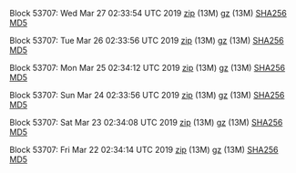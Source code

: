 Block 53707: Wed Mar 27 02:33:54 UTC 2019 [zip](https://files.01coin.io/testnet/2019-03-27/bootstrap.dat.zip) (13M) [gz](https://files.01coin.io/testnet/2019-03-27/bootstrap.dat.tar.gz) (13M) [SHA256](https://files.01coin.io/testnet/2019-03-27/sha256.txt) [MD5](https://files.01coin.io/testnet/2019-03-27/md5.txt)

Block 53707: Tue Mar 26 02:33:56 UTC 2019 [zip](https://files.01coin.io/testnet/2019-03-26/bootstrap.dat.zip) (13M) [gz](https://files.01coin.io/testnet/2019-03-26/bootstrap.dat.tar.gz) (13M) [SHA256](https://files.01coin.io/testnet/2019-03-26/sha256.txt) [MD5](https://files.01coin.io/testnet/2019-03-26/md5.txt)

Block 53707: Mon Mar 25 02:34:12 UTC 2019 [zip](https://files.01coin.io/testnet/2019-03-25/bootstrap.dat.zip) (13M) [gz](https://files.01coin.io/testnet/2019-03-25/bootstrap.dat.tar.gz) (13M) [SHA256](https://files.01coin.io/testnet/2019-03-25/sha256.txt) [MD5](https://files.01coin.io/testnet/2019-03-25/md5.txt)

Block 53707: Sun Mar 24 02:33:56 UTC 2019 [zip](https://files.01coin.io/testnet/2019-03-24/bootstrap.dat.zip) (13M) [gz](https://files.01coin.io/testnet/2019-03-24/bootstrap.dat.tar.gz) (13M) [SHA256](https://files.01coin.io/testnet/2019-03-24/sha256.txt) [MD5](https://files.01coin.io/testnet/2019-03-24/md5.txt)

Block 53707: Sat Mar 23 02:34:08 UTC 2019 [zip](https://files.01coin.io/testnet/2019-03-23/bootstrap.dat.zip) (13M) [gz](https://files.01coin.io/testnet/2019-03-23/bootstrap.dat.tar.gz) (13M) [SHA256](https://files.01coin.io/testnet/2019-03-23/sha256.txt) [MD5](https://files.01coin.io/testnet/2019-03-23/md5.txt)

Block 53707: Fri Mar 22 02:34:14 UTC 2019 [zip](https://files.01coin.io/testnet/2019-03-22/bootstrap.dat.zip) (13M) [gz](https://files.01coin.io/testnet/2019-03-22/bootstrap.dat.tar.gz) (13M) [SHA256](https://files.01coin.io/testnet/2019-03-22/sha256.txt) [MD5](https://files.01coin.io/testnet/2019-03-22/md5.txt)
